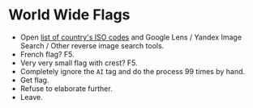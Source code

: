 # World Wide Flags

- Open <a href="https://en.wikipedia.org/wiki/List_of_ISO_3166_country_codes">list of country's ISO codes</a> and Google Lens / Yandex Image Search / Other reverse image search tools.
- French flag? F5.
- Very very small flag with crest? F5.
- Completely ignore the `AI` tag and do the process 99 times by hand.
- Get flag.
- Refuse to elaborate further.
- Leave.
